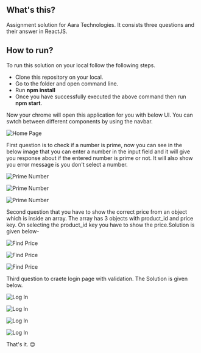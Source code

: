 ## What's this?

Assignment solution for Aara Technologies. It consists three questions and their answer in ReactJS.

## How to run?

To run this solution on your local follow the following steps.

- Clone this repository on your local.
- Go to the folder and open command line.
- Run **npm install**
- Once you have successfully executed the above command then run **npm start**.

Now your chrome will open this application for you with below UI. You can swtch between different components by using the navbar.

![Home Page](https://i.imgur.com/GESRrIM.png)

First question is to check if a number is prime, now you can see in the below image that you can enter a number in the input field and it will give you response about if the entered number is prime or not. It will also show you error message is you don't select a number.

![Prime Number](https://i.imgur.com/GESRrIM.png)

![Prime Number](https://i.imgur.com/8DHhSKq.png)

![Prime Number](https://i.imgur.com/SpATzH2.png)

Second question that you have to show the correct price from an object which is inside an array. The array has 3 objects with product_id and price key. On selecting the product_id key you have to show the price.Solution is given below-

![Find Price](https://i.imgur.com/a85pnpL.png)

![Find Price](https://i.imgur.com/RCxcz6q.png)

![Find Price](https://i.imgur.com/nmJTDcr.png)

Third question to craete login page with validation. The Solution is given below.

![Log In](https://i.imgur.com/IJAHnDL.png)

![Log In](https://i.imgur.com/Cnt7Omn.png)

![Log In](https://i.imgur.com/paFz1Sk.png)

![Log In](https://i.imgur.com/fbNk5Sx.png)

That's it. :relieved:

